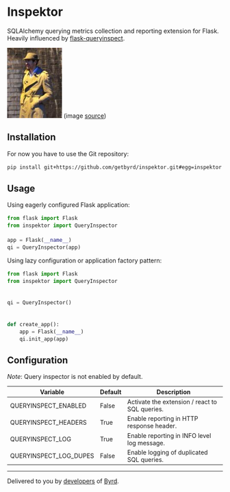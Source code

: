 # Inspektor
SQLAlchemy querying metrics collection and reporting extension for Flask.
Heavily influenced by [flask-queryinspect](https://github.com/noise/flask-queryinspect).

![image](./icon.jpg)
(image [source](https://www.flickr.com/photos/veryveryquiet))

## Installation

For now you have to use the Git repository:

```bash
pip install git+https://github.com/getbyrd/inspektor.git#egg=inspektor
```


## Usage

Using eagerly configured Flask application:

```python
from flask import Flask
from inspektor import QueryInspector

app = Flask(__name__)
qi = QueryInspector(app)
```

Using lazy configuration or application factory pattern:

```python
from flask import Flask
from inspektor import QueryInspector


qi = QueryInspector()


def create_app():
    app = Flask(__name__)
    qi.init_app(app)
```


## Configuration

*Note*: Query inspector is not enabled by default.

Variable               | Default | Description
--------               | ------- | -----------
QUERYINSPECT_ENABLED   | False   | Activate the extension / react to SQL queries.
QUERYINSPECT_HEADERS   | True    | Enable reporting in HTTP response header.
QUERYINSPECT_LOG       | True    | Enable reporting in INFO level log message.
QUERYINSPECT_LOG_DUPES | False   | Enable logging of duplicated SQL queries.


------

Delivered to you by [developers](developers@getbyrd.com) of [Byrd](https://getbyrd.com).
